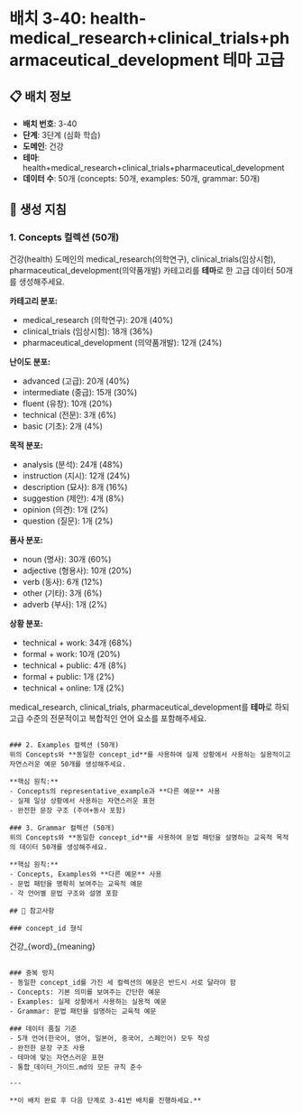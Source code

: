 # 배치 3-40: health-medical_research+clinical_trials+pharmaceutical_development 테마 고급

## 📋 배치 정보
- **배치 번호**: 3-40
- **단계**: 3단계 (심화 학습)
- **도메인**: 건강
- **테마**: health+medical_research+clinical_trials+pharmaceutical_development
- **데이터 수**: 50개 (concepts: 50개, examples: 50개, grammar: 50개)

## 🎯 생성 지침

### 1. Concepts 컬렉션 (50개)
건강(health) 도메인의 medical_research(의학연구), clinical_trials(임상시험), pharmaceutical_development(의약품개발) 카테고리를 **테마**로 한 고급 데이터 50개를 생성해주세요.

**카테고리 분포:**
- medical_research (의학연구): 20개 (40%)
- clinical_trials (임상시험): 18개 (36%)
- pharmaceutical_development (의약품개발): 12개 (24%)

**난이도 분포:**
- advanced (고급): 20개 (40%)
- intermediate (중급): 15개 (30%)
- fluent (유창): 10개 (20%)
- technical (전문): 3개 (6%)
- basic (기초): 2개 (4%)

**목적 분포:**
- analysis (분석): 24개 (48%)
- instruction (지시): 12개 (24%)
- description (묘사): 8개 (16%)
- suggestion (제안): 4개 (8%)
- opinion (의견): 1개 (2%)
- question (질문): 1개 (2%)

**품사 분포:**
- noun (명사): 30개 (60%)
- adjective (형용사): 10개 (20%)
- verb (동사): 6개 (12%)
- other (기타): 3개 (6%)
- adverb (부사): 1개 (2%)

**상황 분포:**
- technical + work: 34개 (68%)
- formal + work: 10개 (20%)
- technical + public: 4개 (8%)
- formal + public: 1개 (2%)
- technical + online: 1개 (2%)

medical_research, clinical_trials, pharmaceutical_development를 **테마**로 하되 고급 수준의 전문적이고 복합적인 언어 요소를 포함해주세요.

```

### 2. Examples 컬렉션 (50개)
위의 Concepts와 **동일한 concept_id**를 사용하여 실제 상황에서 사용하는 실용적이고 자연스러운 예문 50개를 생성해주세요.

**핵심 원칙:**
- Concepts의 representative_example과 **다른 예문** 사용
- 실제 일상 상황에서 사용하는 자연스러운 표현
- 완전한 문장 구조 (주어+동사 포함)

### 3. Grammar 컬렉션 (50개)
위의 Concepts와 **동일한 concept_id**를 사용하여 문법 패턴을 설명하는 교육적 목적의 데이터 50개를 생성해주세요.

**핵심 원칙:**
- Concepts, Examples와 **다른 예문** 사용
- 문법 패턴을 명확히 보여주는 교육적 예문
- 각 언어별 문법 구조와 설명 포함

## 📝 참고사항

### concept_id 형식
```
건강_{word}_{meaning}
```

### 중복 방지
- 동일한 concept_id를 가진 세 컬렉션의 예문은 반드시 서로 달라야 함
- Concepts: 기본 의미를 보여주는 간단한 예문
- Examples: 실제 상황에서 사용하는 실용적 예문  
- Grammar: 문법 패턴을 설명하는 교육적 예문

### 데이터 품질 기준
- 5개 언어(한국어, 영어, 일본어, 중국어, 스페인어) 모두 작성
- 완전한 문장 구조 사용
- 테마에 맞는 자연스러운 표현
- 통합_데이터_가이드.md의 모든 규칙 준수

---

**이 배치 완료 후 다음 단계로 3-41번 배치를 진행하세요.**